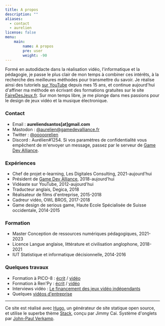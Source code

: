 ```yaml
---
title: A propos
description: ""
aliases:
  - contact
  - aurelien
license: false
menu: 
    main:
        name: A propos
        pre: user
        weight: -90
---
```


Formé en autodidacte dans la réalisation vidéo, l'informatique et la pédagogie, je passe le plus clair de mon temps à combiner ces intérêts, à la recherche des meilleures méthodes pour transmettre du savoir. Je réalise ainsi des tutoriels [sur YouTube](https://www.youtube.com/channel/UCCjlo6Ihet_T3X6bKLJzPsA) depuis mes 15 ans, et continue aujourd'hui d'affiner ma méthode en écrivant des formations gratuites sur le site [FaireDesJeux.fr](https://fairedesjeux.fr). Sur mon temps libre, je me plonge dans mes passions pour le design de jeux vidéo et la musique électronique.

### Contact

- Email : **aureliendsantos[at]gmail.com**
- Mastodon : [@aurelien@gamedevalliance.fr](https://mastodon.gamedevalliance.fr/@aurelien)
- Twitter : [@ooooorelien](https://twitter.com/ooooorelien)
- Discord : Aurélien#1254. Si vos paramètres de confidentialité vous empêchent de m'envoyer un message, passez par le serveur de [Game Dev Alliance](https://gamedevalliance.fr/).

### Expériences

- Chef de projet e-learning, Les Digitales Consulting, 2021-aujourd'hui
- Président de [Game Dev Alliance](https://gamedevalliance.fr/), 2018-aujourd'hui
- Vidéaste sur YouTube, 2012-aujourd'hui
- Traducteur anglais, Degica, 2018
- Réalisateur de films d'entreprise, 2015-2018
- Cadreur vidéo, OWL BROS, 2017-2018
- Game design de serious game, Haute Ecole Spécialisée de Suisse occidentale, 2014-2015

### Formation

- Master Conception de ressources numériques pédagogiques, 2021-2023
- Licence Langue anglaise, littérature et civilisation anglophone, 2018-2021
- IUT Statistique et informatique décisionnelle, 2014-2016

### Quelques travaux

- Formation à PICO-8 : [écrit](https://fairedesjeux.fr/pico-8/) / [vidéo](https://www.youtube.com/playlist?list=PLHKUrXMrDS5t3ibCCh412ZAy0slIv3jeE)
- Formation à Ren'Py : [écrit](https://fairedesjeux.fr/renpy/) / [vidéo](https://www.youtube.com/playlist?list=PLHKUrXMrDS5uqhCaspVB4jFDkkHrkFUBV)
- Interviews vidéo : [Le financement des jeux vidéo indépendants](https://www.youtube.com/watch?v=5rj0rOjrkL8)
- Quelques [vidéos d'entreprise](https://www.youtube.com/playlist?list=PLFHi0gWl-Dr8zu2AmnU76t_C2DCfD_nic)

---

Ce site est réalisé avec [Hugo](https://gohugo.io/), un générateur de site statique open source, et utilise le superbe thème [Stack](https://github.com/CaiJimmy/hugo-theme-stack), conçu par Jimmy Cai. Système d'onglets par [John-Paul Verkamp](https://blog.jverkamp.com/2021/01/27/a-tabbed-view-for-hugo/).
